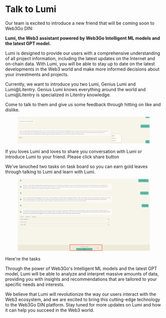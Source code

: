 # Talk to Lumi

Our team is excited to introduce a new friend that will be coming soon to Web3Go DIN:

**Lumi, the Web3 assistant powered by Web3Go Intelligent ML models and the latest GPT model.**

Lumi is designed to provide our users with a comprehensive understanding of all project information, including the latest updates on the Internet and on-chain data. With Lumi, you will be able to stay up to date on the latest developments in the Web3 world and make more informed decisions about your investments and projects.

Currently, we want to introduce you two Lumi, Genius Lumi and Lumi@Litentry. Genius Lumi knows everything around the world and Lumi@Litentry is specialized in Litentry knowledge.&#x20;



Come to talk to them and give us some feedback through hitting on like and dislike.

<figure><img src="../../.gitbook/assets/image (12).png" alt=""><figcaption></figcaption></figure>



If you loves Lumi and loves to share you conversation with Lumi or introduce Lumi to your friend. Please click share button

We've lanuched two tasks on task board so you can earn gold leaves through talking to Lumi and learn with Lumi.

&#x20;

<figure><img src="../../.gitbook/assets/1687231347274.png" alt=""><figcaption></figcaption></figure>

Here're the tasks





Through the power of Web3Go's Intelligent ML models and the latest GPT model, Lumi will be able to analyze and interpret massive amounts of data, providing you with insights and recommendations that are tailored to your specific needs and interests.

We believe that Lumi will revolutionize the way our users interact with the Web3 ecosystem, and we are excited to bring this cutting-edge technology to the Web3Go DIN platform. Stay tuned for more updates on Lumi and how it can help you succeed in the Web3 world.
